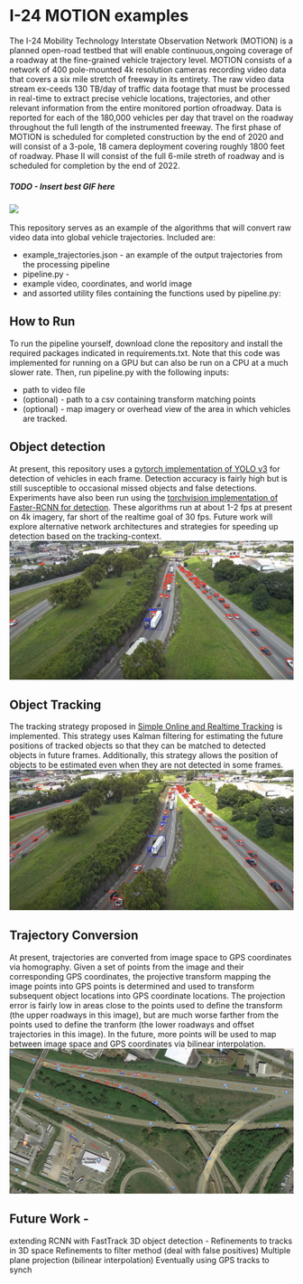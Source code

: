 # I-24 MOTION examples

The I-24 Mobility Technology Interstate Observation Network (MOTION) is a planned open-road testbed that will enable continuous,ongoing coverage of a roadway at the fine-grained vehicle trajectory level. MOTION consists of a network of 400 pole-mounted 4k resolution cameras recording video data that covers a six mile stretch of freeway in its entirety. The raw video data stream ex-ceeds 130 TB/day of traffic data footage that must be processed in real-time to extract precise vehicle locations, trajectories, and other relevant information from the entire monitored portion ofroadway. Data is reported for each of the 180,000 vehicles per day that travel on the roadway throughout the full length of the instrumented freeway. The first phase of MOTION is scheduled for completed construction by the end of 2020 and will consist of a 3-pole, 18 camera deployment covering roughly 1800 feet of roadway. Phase II will consist of the full 6-mile streth of roadway and is scheduled for completion by the end of 2022.

##### TODO - Insert best GIF here
![](images_for_readme/systemwide.gif)

This repository serves as an example of the algorithms that will convert raw video data into global vehicle trajectories. Included are:

- example_trajectories.json - an example of the output trajectories from the processing pipeline
- pipeline.py - 
- example video, coordinates, and world image
- and assorted utility files containing the functions used by pipeline.py:

## How to Run
To run the pipeline yourself, download clone the repository and install the required packages indicated in requirements.txt. Note that this code was implemented for running on a GPU but can also be run on a CPU at a much slower rate. Then, run pipeline.py with the following inputs:

- path to video file
- (optional) - path to a csv containing transform matching points
- (optional) - map imagery or overhead view of the area in which vehicles are tracked.

## Object detection 
At present, this repository uses a [pytorch implementation of YOLO v3](https://github.com/ayooshkathuria/pytorch-yolo-v3) for detection of vehicles in each frame. Detection accuracy is fairly high but is still susceptible to occasional missed objects and false detections. Experiments have also been run using the [torchvision implementation of Faster-RCNN for detection](https://pytorch.org/docs/stable/_modules/torchvision/models/detection/faster_rcnn.html). These algorithms run at about 1-2 fps at present on 4k imagery, far short of the realtime goal of 30 fps. Future work will explore alternative network architectures and strategies for speeding up detection based on the tracking-context. 
![](readme_ims/detections.png)

## Object Tracking
The tracking strategy proposed in [Simple Online and Realtime Tracking](https://ieeexplore.ieee.org/abstract/document/7533003) is implemented. This strategy uses Kalman filtering for estimating the future positions of tracked objects so that they can be matched to detected objects in future frames. Additionally, this strategy allows the position of objects to be estimated even when they are not detected in some frames. 
![](readme_ims/tracks2.png)

## Trajectory Conversion
At present, trajectories are converted from image space to GPS coordinates via homography. Given a set of points from the image and their corresponding GPS coordinates, the projective transform mapping the image points into GPS points is determined and used to transform subsequent object locations into GPS coordinate locations. The projection error is fairly low in areas close to the points used to define the transform (the upper roadways in this image), but are much worse farther from the points used to define the tranform (the lower roadways and offset trajectories in this image). In the future, more points will be used to map between image space and GPS coordinates via bilinear interpolation. 
![](readme_ims/trajectories2.png)


## Future Work -
extending RCNN with FastTrack
3D object detection - 
Refinements to tracks in 3D space
Refinements to filter method (deal with false positives)
Multiple plane projection (bilinear interpolation)
Eventually using GPS tracks to synch
